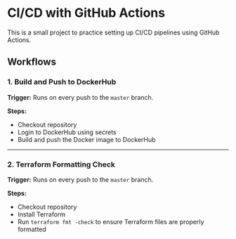 # CI/CD with GitHub Actions

This is a small project to practice setting up CI/CD pipelines using GitHub Actions.

## Workflows

### 1. Build and Push to DockerHub
**Trigger:** Runs on every push to the `master` branch.  

**Steps:**
- Checkout repository  
- Login to DockerHub using secrets  
- Build and push the Docker image to DockerHub  

---

### 2. Terraform Formatting Check
**Trigger:** Runs on every push to the `master` branch.  

**Steps:**
- Checkout repository  
- Install Terraform  
- Run `terraform fmt -check` to ensure Terraform files are properly formatted  

